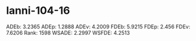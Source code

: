 # lanni-104-16

ADEb: 3.2365
ADEp: 1.2888
ADEv: 4.2009
FDEb: 5.9215
FDEp: 2.456
FDEv: 7.6206
Rank: 1598
WSADE: 2.2997
WSFDE: 4.2513
